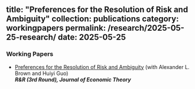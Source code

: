 title: "Preferences for the Resolution of Risk and Ambiguity"
collection: publications
category: workingpapers
permalink: /research/2025-05-25-research/
date: 2025-05-25
---

### Working Papers

- [Preferences for the Resolution of Risk and Ambiguity](https://your-website.github.io/research/preferences-for-resolution)
  (with Alexander L. Brown and Huiyi Guo)  
  **_R&R (3rd Round), Journal of Economic Theory_** 


